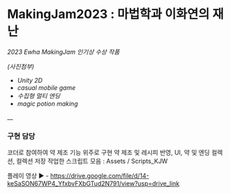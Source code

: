 # MakingJam2023 : 마법학과 이화연의 재난
*2023 Ewha MakingJam 인기상 수상 작품*

*(사진첨부)*

* *Unity 2D*
* *casual mobile game*
* *수집형 멀티 엔딩*
* *magic potion making*

__
### 구현 담당
코더로 참여하여 약 제조 기능 위주로 구현
약 제조 및 레시피 반영, UI, 약 및 엔딩 컬렉션, 컬렉션 저장 
작업한 스크립트 모음 : Assets / Scripts_KJW 



플레이 영상 ▶️ - https://drive.google.com/file/d/14-keSaSON67WP4_YfxbvFXbGTud2N791/view?usp=drive_link

